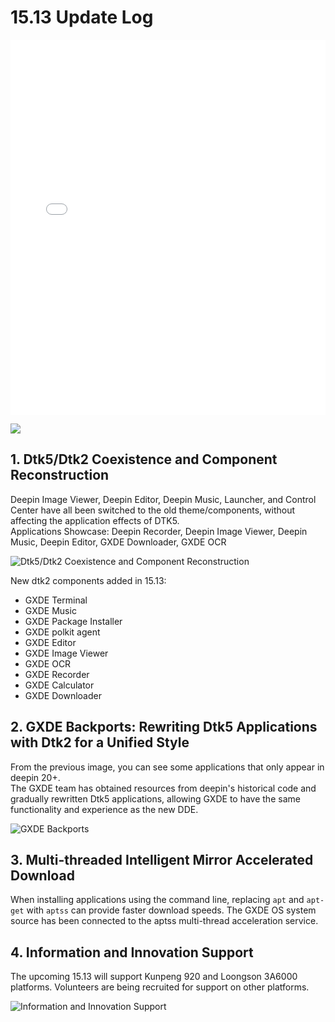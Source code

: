 # 15.13 Update Log

<p align="center"><iframe src="//player.bilibili.com/player.html?isOutside=true&aid=113088552502414&bvid=BV1g1HmePES2&cid=25757811116&p=1" scrolling="no" border="0" frameborder="no" framespacing="0" allowfullscreen="true" width="100%" height="600"></iframe></p>  

![](/news/15.13/1.png)  

## 1. Dtk5/Dtk2 Coexistence and Component Reconstruction
Deepin Image Viewer, Deepin Editor, Deepin Music, Launcher, and Control Center have all been switched to the old theme/components, without affecting the application effects of DTK5.  
Applications Showcase: Deepin Recorder, Deepin Image Viewer, Deepin Music, Deepin Editor, GXDE Downloader, GXDE OCR  

![Dtk5/Dtk2 Coexistence and Component Reconstruction](/news/15.13/2.png)  

New dtk2 components added in 15.13:  
- GXDE Terminal  
- GXDE Music  
- GXDE Package Installer  
- GXDE polkit agent  
- GXDE Editor  
- GXDE Image Viewer  
- GXDE OCR  
- GXDE Recorder  
- GXDE Calculator  
- GXDE Downloader  

## 2. GXDE Backports: Rewriting Dtk5 Applications with Dtk2 for a Unified Style

From the previous image, you can see some applications that only appear in deepin 20+.  
The GXDE team has obtained resources from deepin's historical code and gradually rewritten Dtk5 applications, allowing GXDE to have the same functionality and experience as the new DDE.  

![GXDE Backports](/news/15.13/3.png)  

## 3. Multi-threaded Intelligent Mirror Accelerated Download

When installing applications using the command line, replacing `apt` and `apt-get` with `aptss` can provide faster download speeds. The GXDE OS system source has been connected to the aptss multi-thread acceleration service.  

## 4. Information and Innovation Support

The upcoming 15.13 will support Kunpeng 920 and Loongson 3A6000 platforms. Volunteers are being recruited for support on other platforms.  

![Information and Innovation Support](/news/15.13/4.png)
